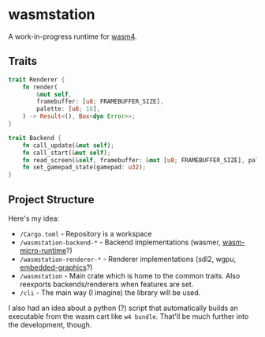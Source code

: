 # wasmstation

A work-in-progress runtime for [wasm4](https://github.com/aduros/wasm4).

## Traits
```rust
trait Renderer {
    fn render(
        &mut self,
        framebuffer: [u8; FRAMEBUFFER_SIZE],
        palette: [u8; 16],
    ) -> Result<(), Box<dyn Error>>;
}

trait Backend {
    fn call_update(&mut self);
    fn call_start(&mut self);
    fn read_screen(&self, framebuffer: &mut [u8; FRAMEBUFFER_SIZE], palette: &mut [u8; 16]);
    fn set_gamepad_state(gamepad: u32);
}
```

## Project Structure

Here's my idea:

 - `/Cargo.toml` - Repository is a workspace
 - `/wasmstation-backend-*` - Backend implementations (wasmer, [wasm-micro-runtime](https://github.com/bytecodealliance/wasm-micro-runtime)?)
 - `/wasmstation-renderer-*` - Renderer implementations (sdl2, wgpu, [embedded-graphics](https://crates.io/crates/embedded-graphics)?)
 - `/wasmstation` - Main crate which is home to the common traits. Also reexports backends/renderers when features are set.
 - `/cli` - The main way (I imagine) the library will be used.

I also had an idea about a python (?) script that automatically builds an executable from the wasm cart like `w4 bundle`. That'll be much further into the development, though.

